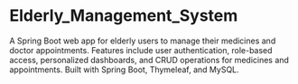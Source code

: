# Elderly_Management_System
A Spring Boot web app for elderly users to manage their medicines and doctor appointments. Features include user authentication, role-based access, personalized dashboards, and CRUD operations for medicines and appointments. Built with Spring Boot, Thymeleaf, and MySQL.
